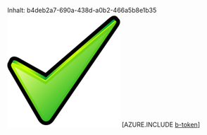 Inhalt: b4deb2a7-690a-438d-a0b2-466a5b8e1b35![Bild](e69c1068-0371-434c-afb5-d6e16808eebc.png)
[AZURE.INCLUDE [b-token](74f202e4-a3bb-400c-a410-05b341f2fdee.md)]
